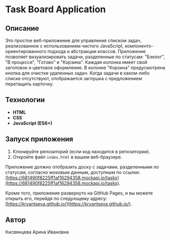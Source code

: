 # Task Board Application

## Описание

Это простое веб-приложение для управления списком задач, реализованное с использованием чистого JavaScript, компоненто-ориентированного подхода и абстракции классов. Приложение позволяет визуализировать задачи, разделенные по статусам: "Бэклог", "В процессе", "Готово" и "Корзина". Каждая колонка имеет свой заголовок и цветовое оформление. В колонке "Корзина" предусмотрена кнопка для очистки удаленных задач. Когда задачи в каком-либо списке отсутствуют, отображается заглушка с предложением перетащить карточку.

## Технологии

* **HTML**
* **CSS**
* **JavaScript (ES6+)**

## Запуск приложения

1. Клонируйте репозиторий (если код находится в репозитории).
2. Откройте файл `index.html` в вашем веб-браузере.

Приложение должно отобразить доску с задачами, разделенными по статусам, согласно моковым данным, доступным по ссылке: [https://681490f8225ff1af16294358.mockapi.io/tasks](https://681490f8225ff1af16294358.mockapi.io/tasks).

Кроме того, приложение развернуто на GitHub Pages, и вы можете открыть его, перейдя по следующему адресу: [https://kryantseva.github.io/](https://kryantseva.github.io/).

## Автор

Кисвянцева Арина Ивановна